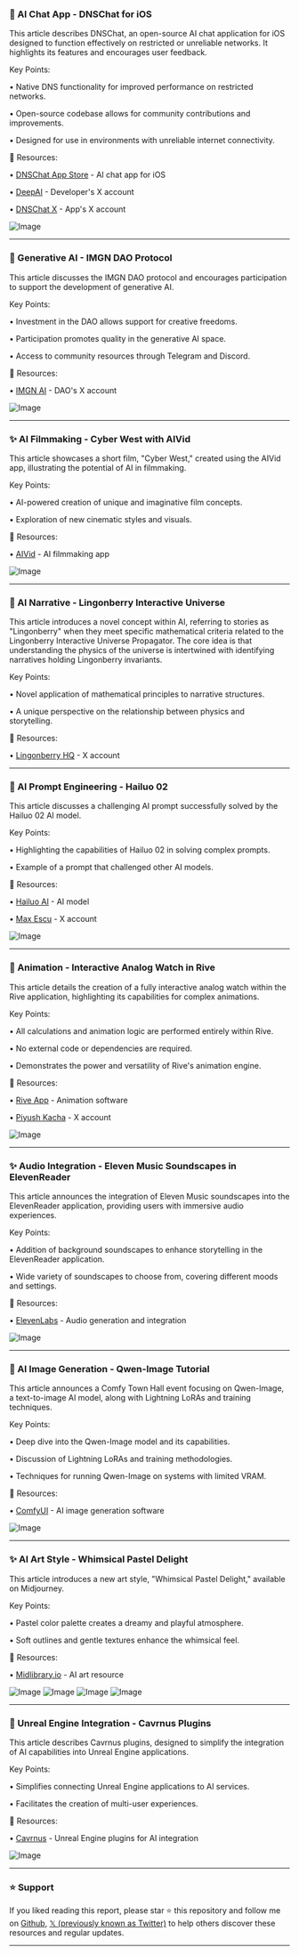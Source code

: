### 🤖 AI Chat App - DNSChat for iOS

This article describes DNSChat, an open-source AI chat application for iOS designed to function effectively on restricted or unreliable networks.  It highlights its features and encourages user feedback.

Key Points:

• Native DNS functionality for improved performance on restricted networks.


• Open-source codebase allows for community contributions and improvements.


• Designed for use in environments with unreliable internet connectivity.



🔗 Resources:

• [DNSChat App Store](http://apps.apple.com/br/app/dns-cha…) - AI chat app for iOS


• [DeepAI](https://x.com/DeepAI) -  Developer's X account


• [DNSChat X](https://x.com/dnschat) -  App's X account


![Image](https://pbs.twimg.com/media/GyfGpG2WoAAXTX0?format=jpg&name=small)


---
### 🚀 Generative AI - IMGN DAO Protocol

This article discusses the IMGN DAO protocol and encourages participation to support the development of generative AI.

Key Points:

• Investment in the DAO allows support for creative freedoms.


• Participation promotes quality in the generative AI space.


• Access to community resources through Telegram and Discord.



🔗 Resources:

• [IMGN AI](https://x.com/imgn_ai) -  DAO's X account


![Image](https://pbs.twimg.com/media/GyfGpG2WoAAXTX0?format=jpg&name=small)



---
### ✨ AI Filmmaking - Cyber West with AIVid

This article showcases a short film, "Cyber West," created using the AIVid app, illustrating the potential of AI in filmmaking.

Key Points:

• AI-powered creation of unique and imaginative film concepts.


• Exploration of new cinematic styles and visuals.



🔗 Resources:

• [AIVid](https://x.com/aivid_hd) - AI filmmaking app


![Image](https://pbs.twimg.com/ext_tw_video_thumb/1956582197839671296/pu/img/A-4sTT4V6ew5RMd9.jpg)


---
### 🤖 AI Narrative - Lingonberry Interactive Universe

This article introduces a novel concept within AI, referring to stories as "Lingonberry" when they meet specific mathematical criteria related to the Lingonberry Interactive Universe Propagator.  The core idea is that understanding the physics of the universe is intertwined with identifying narratives holding Lingonberry invariants.

Key Points:

• Novel application of mathematical principles to narrative structures.


•  A unique perspective on the relationship between physics and storytelling.


🔗 Resources:

• [Lingonberry HQ](https://x.com/lingonberryhq) -  X account


---
### 🤖 AI Prompt Engineering - Hailuo 02

This article discusses a challenging AI prompt successfully solved by the Hailuo 02 AI model.

Key Points:

•  Highlighting the capabilities of Hailuo 02 in solving complex prompts.


• Example of a prompt that challenged other AI models.



🔗 Resources:

• [Hailuo AI](https://x.com/Hailuo_AI) - AI model


• [Max Escu](https://x.com/maxescu) -  X account


![Image](https://pbs.twimg.com/amplify_video_thumb/1956391327387860992/img/nijOfKCZdZ2p_ZGS.jpg)


---
### 🚀 Animation - Interactive Analog Watch in Rive

This article details the creation of a fully interactive analog watch within the Rive application, highlighting its capabilities for complex animations.

Key Points:

• All calculations and animation logic are performed entirely within Rive.


• No external code or dependencies are required.


• Demonstrates the power and versatility of Rive's animation engine.



🔗 Resources:

• [Rive App](https://rive.app/community/files/22897-42790-working-analog-watch…) - Animation software


• [Piyush Kacha](https://x.com/piyushkacha75) - X account


![Image](https://pbs.twimg.com/amplify_video_thumb/1956213608926601217/img/BPdZ_zcmfgBI_KVx.jpg)


---
### ✨ Audio Integration - Eleven Music Soundscapes in ElevenReader

This article announces the integration of Eleven Music soundscapes into the ElevenReader application, providing users with immersive audio experiences.

Key Points:

•  Addition of background soundscapes to enhance storytelling in the ElevenReader application.


• Wide variety of soundscapes to choose from, covering different moods and settings.



🔗 Resources:

• [ElevenLabs](https://x.com/elevenlabsio) - Audio generation and integration


![Image](https://pbs.twimg.com/amplify_video_thumb/1956371361179324417/img/xFwsHntp8w_lAmc5.jpg)


---
### 🤖 AI Image Generation - Qwen-Image Tutorial

This article announces a Comfy Town Hall event focusing on Qwen-Image, a text-to-image AI model, along with Lightning LoRAs and training techniques.

Key Points:

• Deep dive into the Qwen-Image model and its capabilities.


• Discussion of Lightning LoRAs and training methodologies.


• Techniques for running Qwen-Image on systems with limited VRAM.



🔗 Resources:

• [ComfyUI](https://x.com/ComfyUI) -  AI image generation software


![Image](https://pbs.twimg.com/media/GyZx4UobAAARn2w?format=jpg&name=small)


---
### ✨ AI Art Style - Whimsical Pastel Delight

This article introduces a new art style, "Whimsical Pastel Delight," available on Midjourney.

Key Points:

• Pastel color palette creates a dreamy and playful atmosphere.


• Soft outlines and gentle textures enhance the whimsical feel.



🔗 Resources:

• [Midlibrary.io](https://x.com/Midlibrary_io) - AI art resource


![Image](https://pbs.twimg.com/media/GyZxDvaXIAcDZbl?format=jpg&name=360x360)
![Image](https://pbs.twimg.com/media/GyZxHMUWIAEeJuO?format=jpg&name=360x360)
![Image](https://pbs.twimg.com/media/GyZxKc-XIAMv_ii?format=jpg&name=360x360)
![Image](https://pbs.twimg.com/media/GyZxl5QW8AAvauv?format=jpg&name=360x360)


---
### 🤖 Unreal Engine Integration - Cavrnus Plugins

This article describes Cavrnus plugins, designed to simplify the integration of AI capabilities into Unreal Engine applications.

Key Points:

• Simplifies connecting Unreal Engine applications to AI services.


•  Facilitates the creation of multi-user experiences.



🔗 Resources:

• [Cavrnus](https://x.com/cavrnus) - Unreal Engine plugins for AI integration


![Image](https://pbs.twimg.com/amplify_video_thumb/1956265221653172226/img/ceTIIdwPXzcc2Rt_.jpg)


---

### ⭐️ Support

If you liked reading this report, please star ⭐️ this repository and follow me on [Github](https://github.com/Drix10), [𝕏 (previously known as Twitter)](https://x.com/DRIX_10_) to help others discover these resources and regular updates.

---